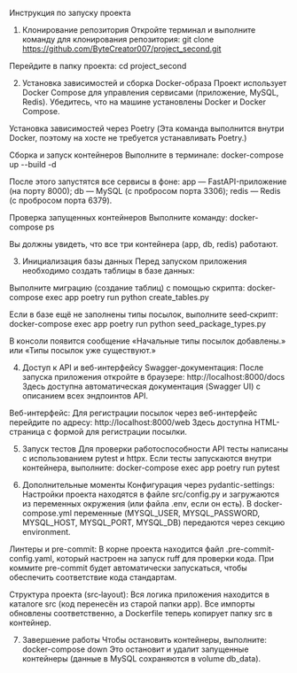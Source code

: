 Инструкция по запуску проекта 
1. Клонирование репозитория
Откройте терминал и выполните команду для клонирования репозитория:
git clone https://github.com/ByteCreator007/project_second.git

Перейдите в папку проекта:
cd project_second

2. Установка зависимостей и сборка Docker-образа
Проект использует Docker Compose для управления сервисами (приложение, MySQL, Redis). Убедитесь, что на машине установлены Docker и Docker Compose.

Установка зависимостей через Poetry
(Эта команда выполнится внутри Docker, поэтому на хосте не требуется устанавливать Poetry.)

Сборка и запуск контейнеров
Выполните в терминале:
docker-compose up --build -d

После этого запустятся все сервисы в фоне:
app — FastAPI-приложение (на порту 8000);
db — MySQL (с пробросом порта 3306);
redis — Redis (с пробросом порта 6379).

Проверка запущенных контейнеров
Выполните команду:
docker-compose ps

Вы должны увидеть, что все три контейнера (app, db, redis) работают.

3. Инициализация базы данных
Перед запуском приложения необходимо создать таблицы в базе данных:

Выполните миграцию (создание таблиц) с помощью скрипта:
docker-compose exec app poetry run python create_tables.py

Если в базе ещё не заполнены типы посылок, выполните seed‑скрипт:
docker-compose exec app poetry run python seed_package_types.py

В консоли появится сообщение «Начальные типы посылок добавлены.» или «Типы посылок уже существуют.»

4. Доступ к API и веб-интерфейсу
Swagger-документация:
После запуска приложения откройте в браузере:
http://localhost:8000/docs
Здесь доступна автоматическая документация (Swagger UI) с описанием всех эндпоинтов API.

Веб-интерфейс:
Для регистрации посылок через веб-интерфейс перейдите по адресу:
http://localhost:8000/web
Здесь доступна HTML-страница с формой для регистрации посылки.

5. Запуск тестов
Для проверки работоспособности API тесты написаны с использованием pytest и httpx.
Если тесты запускаются внутри контейнера, выполните:
docker-compose exec app poetry run pytest

6. Дополнительные моменты
Конфигурация через pydantic-settings:
Настройки проекта находятся в файле src/config.py и загружаются из переменных окружения (или файла .env, если он есть).
В docker-compose.yml переменные (MYSQL_USER, MYSQL_PASSWORD, MYSQL_HOST, MYSQL_PORT, MYSQL_DB) передаются через секцию environment.

Линтеры и pre-commit:
В корне проекта находится файл .pre-commit-config.yaml, который настроен на запуск ruff для проверки кода. При коммите pre-commit будет автоматически запускаться, чтобы обеспечить соответствие кода стандартам.

Структура проекта (src‑layout):
Вся логика приложения находится в каталоге src (код перенесён из старой папки app). Все импорты обновлены соответственно, а Dockerfile теперь копирует папку src в контейнер.

7. Завершение работы
Чтобы остановить контейнеры, выполните:
docker-compose down
Это остановит и удалит запущенные контейнеры (данные в MySQL сохраняются в volume db_data).
